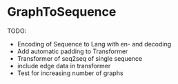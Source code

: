 # GraphToSequence

TODO:
* Encoding of Sequence to Lang with en- and decoding
* Add automatic padding to Transformer
* Transformer of seq2seq of single sequence
* include edge data in transformer
* Test for increasing number of graphs